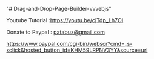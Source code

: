 "# Drag-and-Drop-Page-Builder-vvvebjs" 

Youtube Tutorial :https://youtu.be/cjTdp_Lh7OI

Donate to Paypal : patabuz@gmail.com

https://www.paypal.com/cgi-bin/webscr?cmd=_s-xclick&hosted_button_id=KHM59LRPNV3YY&source=url
